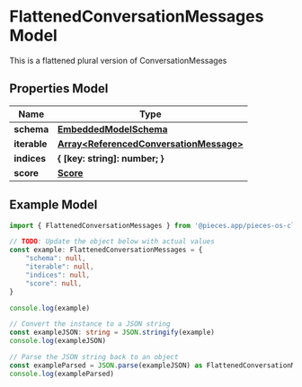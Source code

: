 
# FlattenedConversationMessages Model

This is a flattened plural version of ConversationMessages

## Properties Model

Name | Type
------------ | -------------
**schema** | [**EmbeddedModelSchema**](EmbeddedModelSchema)
**iterable** | [**Array&lt;ReferencedConversationMessage&gt;**](ReferencedConversationMessage)
**indices** | **\{ [key: string]: number; \}**
**score** | [**Score**](Score)

## Example Model

```typescript
import { FlattenedConversationMessages } from '@pieces.app/pieces-os-client'

// TODO: Update the object below with actual values
const example: FlattenedConversationMessages = {
    "schema": null,
    "iterable": null,
    "indices": null,
    "score": null,
}

console.log(example)

// Convert the instance to a JSON string
const exampleJSON: string = JSON.stringify(example)
console.log(exampleJSON)

// Parse the JSON string back to an object
const exampleParsed = JSON.parse(exampleJSON) as FlattenedConversationMessages
console.log(exampleParsed)
```


